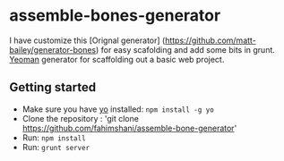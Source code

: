 # assemble-bones-generator
I have customize this [Orignal generator] (https://github.com/matt-bailey/generator-bones) for easy scafolding and add some bits in grunt.
[Yeoman](http://yeoman.io/) generator for scaffolding out a basic web project.

## Getting started

- Make sure you have [yo](https://github.com/yeoman/yo) installed:
    `npm install -g yo`
- Clone the repository : 'git clone https://github.com/fahimshani/assemble-bone-generator'
- Run: `npm install`
- Run: `grunt server`
